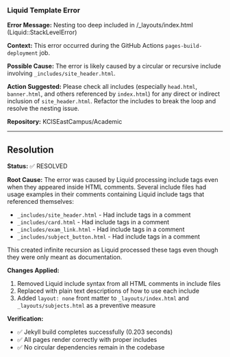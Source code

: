 ### Liquid Template Error

**Error Message:** Nesting too deep included in /_layouts/index.html (Liquid::StackLevelError)

**Context:** This error occurred during the GitHub Actions `pages-build-deployment` job.

**Possible Cause:** The error is likely caused by a circular or recursive include involving `_includes/site_header.html`. 

**Action Suggested:** Please check all includes (especially `head.html`, `banner.html`, and others referenced by `index.html`) for any direct or indirect inclusion of `site_header.html`. Refactor the includes to break the loop and resolve the nesting issue.

**Repository:** KCISEastCampus/Academic

---

## Resolution

**Status:** ✅ RESOLVED

**Root Cause:**
The error was caused by Liquid processing include tags even when they appeared inside HTML comments. Several include files had usage examples in their comments containing Liquid include tags that referenced themselves:
- `_includes/site_header.html` - Had include tags in a comment
- `_includes/card.html` - Had include tags in a comment  
- `_includes/exam_link.html` - Had include tags in a comment
- `_includes/subject_button.html` - Had include tags in a comment

This created infinite recursion as Liquid processed these tags even though they were only meant as documentation.

**Changes Applied:**
1. Removed Liquid include syntax from all HTML comments in include files
2. Replaced with plain text descriptions of how to use each include
3. Added `layout: none` front matter to `_layouts/index.html` and `_layouts/subjects.html` as a preventive measure

**Verification:**
- ✅ Jekyll build completes successfully (0.203 seconds)
- ✅ All pages render correctly with proper includes
- ✅ No circular dependencies remain in the codebase